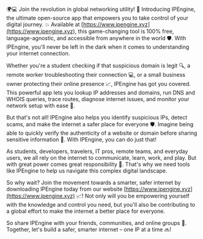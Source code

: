 🌍💻 Join the revolution in global networking utility! 🚀 Introducing IPEngine, the ultimate open-source app that empowers you to take control of your digital journey. 💥 Available at [https://www.ipengine.xyz](https://www.ipengine.xyz), this game-changing tool is 100% free, language-agnostic, and accessible from anywhere in the world 🛡️. With IPEngine, you'll never be left in the dark when it comes to understanding your internet connection.

Whether you're a student checking if that suspicious domain is legit 🔍, a remote worker troubleshooting their connection 💻, or a small business owner protecting their online presence 📈, IPEngine has got you covered. This powerful app lets you lookup IP addresses and domains, run DNS and WHOIS queries, trace routes, diagnose internet issues, and monitor your network setup with ease 🔧.

But that's not all! IPEngine also helps you identify suspicious IPs, detect scams, and make the internet a safer place for everyone 🛡️. Imagine being able to quickly verify the authenticity of a website or domain before sharing sensitive information 💸. With IPEngine, you can do just that!

As students, developers, travelers, IT pros, remote teams, and everyday users, we all rely on the internet to communicate, learn, work, and play. But with great power comes great responsibility 🌟. That's why we need tools like IPEngine to help us navigate this complex digital landscape.

So why wait? Join the movement towards a smarter, safer internet by downloading IPEngine today from our website [https://www.ipengine.xyz](https://www.ipengine.xyz) 📈! Not only will you be empowering yourself with the knowledge and control you need, but you'll also be contributing to a global effort to make the internet a better place for everyone.

So share IPEngine with your friends, communities, and online groups 👥. Together, let's build a safer, smarter internet – one IP at a time 🔜!
